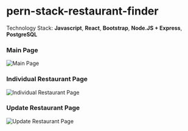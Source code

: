 # pern-stack-restaurant-finder

Technology Stack: **Javascript**, **React**, **Bootstrap**, **Node.JS + Express**, **PostgreSQL**

### Main Page

![Main Page](https://i.imgur.com/0CMWDSB.png)

### Individual Restaurant Page

![Individual Restaurant Page](https://i.imgur.com/1vpsRVV.png)

### Update Restaurant Page

![Update Restaurant Page](https://i.imgur.com/LrVKv4s.png)
